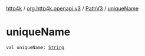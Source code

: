 [http4k](../../index.md) / [org.http4k.openapi.v3](../index.md) / [PathV3](index.md) / [uniqueName](./unique-name.md)

# uniqueName

`val uniqueName: `[`String`](https://kotlinlang.org/api/latest/jvm/stdlib/kotlin/-string/index.html)
